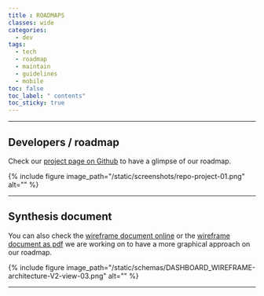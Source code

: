 ```yaml
---
title : ROADMAPS
classes: wide
categories:
  - dev
tags:
  - tech
  - roadmap
  - maintain
  - guidelines
  - mobile
toc: false
toc_label: " contents"
toc_sticky: true
---
```


-----------------
## Developers / roadmap

Check our [project page on Github][kanban] to have a glimpse of our roadmap.

{% include figure image_path="/static/screenshots/repo-project-01.png" alt="" %}

------------
## Synthesis document

You can also check the [wireframe document online][wireframe_slides] or the [wireframe document as pdf][wireframe_pdf] we are working on to have a more graphical approach on our roadmap. 

{% include figure image_path="/static/schemas/DASHBOARD_WIREFRAME-architecture-V2-view-03.png" alt="" %}

------------

[kanban]: https://github.com/etalab/dashboard-aides-entreprises/projects/2
[wireframe_slides]: https://docs.google.com/presentation/d/1j_0xaJzPIjmuDSQG-nNYzADad4pFaf8E3VBkggFu1FY/edit?usp=sharing
[wireframe_pdf]: https://github.com/etalab/dashboard-aides-entreprises/blob/master/screenshots/DASHBOARD_WIREFRAME_v.1.0-2.0.pdf

<br>
<br>
